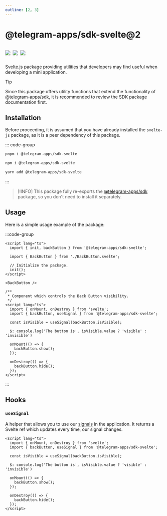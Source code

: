 ```yaml
---
outline: [2, 3]
---
```


# @telegram-apps/sdk-svelte@2

<p style="display: inline-flex; gap: 8px">
  <a href="https://npmjs.com/package/@telegram-apps/sdk-svelte">
    <img src="https://img.shields.io/npm/v/@telegram-apps/sdk-svelte?logo=npm"/>
  </a>
  <img src="https://img.shields.io/bundlephobia/minzip/@telegram-apps/sdk-svelte"/>
  <a href="https://github.com/Telegram-Mini-Apps/telegram-apps/tree/master/packages/sdk-svelte">
    <img src="https://img.shields.io/badge/source-black?logo=github"/>
  </a>
</p>

Svelte.js package providing utilities that developers may find useful when developing a mini
application.

> [!TIP]
> Since this package offers utility functions that extend the functionality
> of [@telegram-apps/sdk](../telegram-apps-sdk/3-x.md), it is recommended to review the SDK package
> documentation first.

## Installation

Before proceeding, it is assumed that you have already installed the `svelte-js` package, as it is a
peer dependency of this package.

::: code-group

```bash [pnpm]
pnpm i @telegram-apps/sdk-svelte
```

```bash [npm]
npm i @telegram-apps/sdk-svelte
```

```bash [yarn]
yarn add @telegram-apps/sdk-svelte
```

:::

> [!INFO]
> This package fully re-exports the [@telegram-apps/sdk](../telegram-apps-sdk/3-x) package, so
> you don't need to install it separately.

## Usage

Here is a simple usage example of the package:

:::code-group

```svelte [index.svelte]
<script lang="ts">
  import { init, backButton } from '@telegram-apps/sdk-svelte';

  import { BackButton } from './BackButton.svelte';

  // Initialize the package.
  init();
</script>

<BackButton />
```

```svelte [BackButton.svelte]
/**
 * Component which controls the Back Button visibility.
 */
<script lang="ts">
  import { onMount, onDestroy } from 'svelte';
  import { backButton, useSignal } from '@telegram-apps/sdk-svelte';

  const isVisible = useSignal(backButton.isVisible);

  $: console.log('The button is', isVisible.value ? 'visible' : 'invisible')

  onMount(() => {
    backButton.show();
  });

  onDestroy(() => {
    backButton.hide();
  });
</script>
```

:::

## Hooks

### `useSignal`

A helper that allows you to use our [signals](./telegram-apps-signals.md) in the application. It
returns a Svelte ref which updates every time, our signal changes.

```svelte
<script lang="ts">
  import { onMount, onDestroy } from 'svelte';
  import { backButton, useSignal } from '@telegram-apps/sdk-svelte';

  const isVisible = useSignal(backButton.isVisible);

  $: console.log('The button is', isVisible.value ? 'visible' : 'invisible')

  onMount(() => {
    backButton.show();
  });

  onDestroy(() => {
    backButton.hide();
  });
</script>
```
